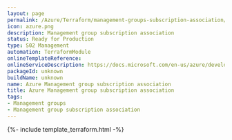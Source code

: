 ```yaml
---
layout: page
permalink: /Azure/Terraform/management-groups-subscription-association/
icon: azure.png
description: Management group subscription association 
status: Ready for Production
type: S02 Management
automation: TerraformModule
onlineTemplateReference:
onlineServiceDescription: https://docs.microsoft.com/en-us/azure/developer/terraform/
packageId: unknown
buildName: unknown
name: Azure Management group subscription association
title: Azure Management group subscription association
tags: 
- Management groups
- Management group subscription association
---
```

{%- include template_terraform.html -%}